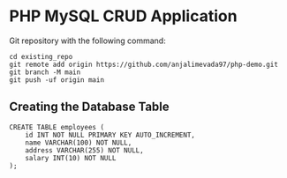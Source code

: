 # PHP MySQL CRUD Application

Git repository with the following command:

```
cd existing_repo
git remote add origin https://github.com/anjalimevada97/php-demo.git
git branch -M main
git push -uf origin main
```

## Creating the Database Table

```
CREATE TABLE employees (
    id INT NOT NULL PRIMARY KEY AUTO_INCREMENT,
    name VARCHAR(100) NOT NULL,
    address VARCHAR(255) NOT NULL,
    salary INT(10) NOT NULL
);
```

